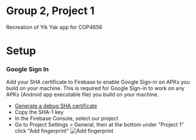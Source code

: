 # Group 2, Project 1
Recreation of Yik Yak app for COP4656

# Setup
### Google Sign In
Add your SHA certificate to Firebase to enable Google Sign-in on APKs you build on your machine. This is required for Google Sign-in to work on any APKs (Android app executable file) you build on your machine.

* [Generate a debug SHA certificate](https://developers.google.com/android/guides/client-auth)
* Copy the SHA-1 key
* In the Firebase Console, select our project
* Go to Project Settings > General, then at the bottom under "Project 1" click "Add fingerprint"
![Add fingerprint](https://i.imgur.com/fEbTWWT.png)